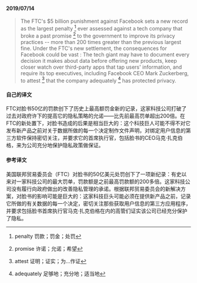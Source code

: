#### 2019/07/14

>The FTC's $5 billion punishment against Facebook sets a new record as the largest penalty [^1] ever assessed against a tech company that broke a past promise [^2] to the government to improve its privacy practices -- more than 200 times greater than the previous largest fine. Under the FTC's new settlement, the consequences for Facebook could be vast : The tech giant may have to document every decision it makes about data before offering new products, keep closer watch over third-party apps that tap users' information, and require its top executives, including Facebook CEO Mark Zuckerberg, to attest [^3] that the company adequately [^4] has protected privacy.



#### 自己的译文

FTC对脸书50亿的罚款创下了历史上最高额罚金新的记录，这家科技公司打破了过去对政府许下的提高它的隐私策略的允诺——比先前最高罚单超出200倍。在FTC的新处置下，对脸书造成的后果是相当巨大的：这个科技巨人可能不得不对它发布新产品之前对关于数据所做的每一个决定制作文件声明，对绑定用户信息的第三方软件保持密切关注，并要求它的首席执行官，包括脸书的CEO马克·扎克伯格，来为公司充分地保护隐私政策做保证。



#### 参考译文

美国联邦贸易委员会（FTC）对脸书的50亿美元处罚创下了一项新纪录：有史以来对一家科技公司的最大罚单，罚款额是之前最高罚款额的200多倍。这家科技公司没有履行向政府做出的改善隐私管理的承诺。根据联邦贸易委员会的新解决方案，对脸书的影响可能是巨大的：这家科技巨头可能必须在提供新产品之前，记录它所做的有关数据的每一个决定，密切关注那些获取用户信息的第三方应用程序，并要求包括脸书首席执行官马克·扎克伯格在内的高管们证实该公司已经充分保护了隐私。



[^1]: penalty 罚款；罚金；处罚
[^2]: promise 许诺；允诺；希望
[^3]: attest 证明；证实；为...作证
[^4]: adequately 足够地；充分地；适当地